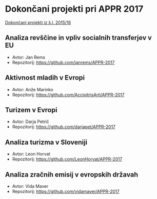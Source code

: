 # Dokončani projekti pri APPR 2017

[Dokončani projekti iz š.l. 2015/16](https://github.com/jaanos/APPR-2015-16-zagovori/blob/master/DOKONCANI.md)

## Analiza revščine in vpliv socialnih transferjev v EU
* Avtor: Jan Rems
* Repozitorij: https://github.com/janrems/APPR-2017

## Aktivnost mladih v Evropi
* Avtor: Anže Marinko
* Repozitorij: https://github.com/AccipitrisArti/APPR-2017

## Turizem v Evropi
* Avtor: Darja Petrič
* Repozitorij: https://github.com/darjapet/APPR-2017

## Analiza turizma v Sloveniji
* Avtor: Leon Horvat
* Repozitorij: https://github.com/LeonHorvat/APPR-2017

## Analiza zračnih emisij v evropskih državah
* Avtor: Vida Maver
* Repozitorij: https://github.com/vidamaver/APPR-2017
